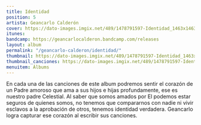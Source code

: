 ```yaml
---
title: Identidad
position: 5
artista: Geancarlo Calderón
cover: https://dato-images.imgix.net/489/1478791597-Identidad_1463x1463.jpg?ixlib=rb-1.1.0&ch=DPR%2CWidth&auto=compress%2Cformat
itunes: 
bandcamp: https://geancarlocalderon.bandcamp.com/releases
layout: album
permalink: "/geancarlo-calderon/identidad/"
thumbnail: https://dato-images.imgix.net/489/1478791597-Identidad_1463x1463.jpg?ixlib=rb-1.1.0&ch=DPR%2CWidth&auto=compress%2Cformat&w=370
thumbnail_canciones: https://dato-images.imgix.net/489/1478791597-Identidad_1463x1463.jpg?ixlib=rb-1.1.0&ch=DPR%2CWidth&auto=compress%2Cformat&w=285
menuitem: Álbums
---
```


<p>En cada una de las canciones de este album podremos sentir el corazón de un Padre amoroso que ama a sus hijos e hijas profundamente, ese es nuestro padre Celestial. Al saber que somos amados por El podemos estar seguros de quienes somos, no tenemos que compararnos con nadie ni vivir esclavos a la aprobación de otros, tenemos identidad verdadera. Geancarlo logra capturar ese corazón al escribir sus canciones.</p>
